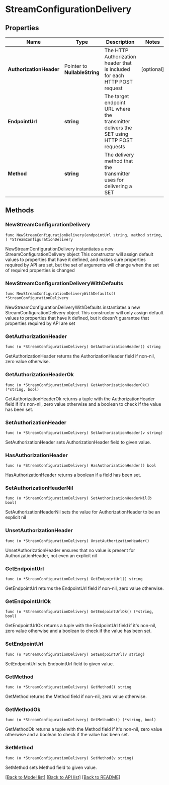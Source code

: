 # StreamConfigurationDelivery

## Properties

Name | Type | Description | Notes
------------ | ------------- | ------------- | -------------
**AuthorizationHeader** | Pointer to **NullableString** | The HTTP Authorization header that is included for each HTTP POST request | [optional] 
**EndpointUrl** | **string** | The target endpoint URL where the transmitter delivers the SET using HTTP POST requests | 
**Method** | **string** | The delivery method that the transmitter uses for delivering a SET | 

## Methods

### NewStreamConfigurationDelivery

`func NewStreamConfigurationDelivery(endpointUrl string, method string, ) *StreamConfigurationDelivery`

NewStreamConfigurationDelivery instantiates a new StreamConfigurationDelivery object
This constructor will assign default values to properties that have it defined,
and makes sure properties required by API are set, but the set of arguments
will change when the set of required properties is changed

### NewStreamConfigurationDeliveryWithDefaults

`func NewStreamConfigurationDeliveryWithDefaults() *StreamConfigurationDelivery`

NewStreamConfigurationDeliveryWithDefaults instantiates a new StreamConfigurationDelivery object
This constructor will only assign default values to properties that have it defined,
but it doesn't guarantee that properties required by API are set

### GetAuthorizationHeader

`func (o *StreamConfigurationDelivery) GetAuthorizationHeader() string`

GetAuthorizationHeader returns the AuthorizationHeader field if non-nil, zero value otherwise.

### GetAuthorizationHeaderOk

`func (o *StreamConfigurationDelivery) GetAuthorizationHeaderOk() (*string, bool)`

GetAuthorizationHeaderOk returns a tuple with the AuthorizationHeader field if it's non-nil, zero value otherwise
and a boolean to check if the value has been set.

### SetAuthorizationHeader

`func (o *StreamConfigurationDelivery) SetAuthorizationHeader(v string)`

SetAuthorizationHeader sets AuthorizationHeader field to given value.

### HasAuthorizationHeader

`func (o *StreamConfigurationDelivery) HasAuthorizationHeader() bool`

HasAuthorizationHeader returns a boolean if a field has been set.

### SetAuthorizationHeaderNil

`func (o *StreamConfigurationDelivery) SetAuthorizationHeaderNil(b bool)`

 SetAuthorizationHeaderNil sets the value for AuthorizationHeader to be an explicit nil

### UnsetAuthorizationHeader
`func (o *StreamConfigurationDelivery) UnsetAuthorizationHeader()`

UnsetAuthorizationHeader ensures that no value is present for AuthorizationHeader, not even an explicit nil
### GetEndpointUrl

`func (o *StreamConfigurationDelivery) GetEndpointUrl() string`

GetEndpointUrl returns the EndpointUrl field if non-nil, zero value otherwise.

### GetEndpointUrlOk

`func (o *StreamConfigurationDelivery) GetEndpointUrlOk() (*string, bool)`

GetEndpointUrlOk returns a tuple with the EndpointUrl field if it's non-nil, zero value otherwise
and a boolean to check if the value has been set.

### SetEndpointUrl

`func (o *StreamConfigurationDelivery) SetEndpointUrl(v string)`

SetEndpointUrl sets EndpointUrl field to given value.


### GetMethod

`func (o *StreamConfigurationDelivery) GetMethod() string`

GetMethod returns the Method field if non-nil, zero value otherwise.

### GetMethodOk

`func (o *StreamConfigurationDelivery) GetMethodOk() (*string, bool)`

GetMethodOk returns a tuple with the Method field if it's non-nil, zero value otherwise
and a boolean to check if the value has been set.

### SetMethod

`func (o *StreamConfigurationDelivery) SetMethod(v string)`

SetMethod sets Method field to given value.



[[Back to Model list]](../README.md#documentation-for-models) [[Back to API list]](../README.md#documentation-for-api-endpoints) [[Back to README]](../README.md)


